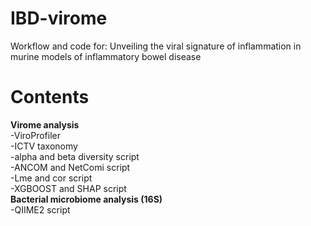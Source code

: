 # IBD-virome
Workflow and code for: Unveiling the viral signature of inflammation in murine models of inflammatory bowel disease
# Contents
**Virome analysis**   
-ViroProfiler   
-ICTV taxonomy   
-alpha and beta diversity script   
-ANCOM and NetComi script   
-Lme and cor script   
-XGBOOST and SHAP script   
**Bacterial microbiome analysis (16S)**   
-QIIME2 script
